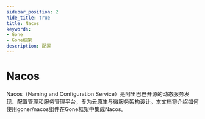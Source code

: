 ```yaml
---
sidebar_position: 2
hide_title: true
title: Nacos
keywords:
- Gone
- Gone框架
description: 配置
---
```


# Nacos

Nacos（Naming and Configuration Service）是阿里巴巴开源的​​动态服务发现、配置管理和服务管理平台​​，专为云原生与微服务架构设计。本文档将介绍如何使用goner/nacos组件在Gone框架中集成Nacos。

